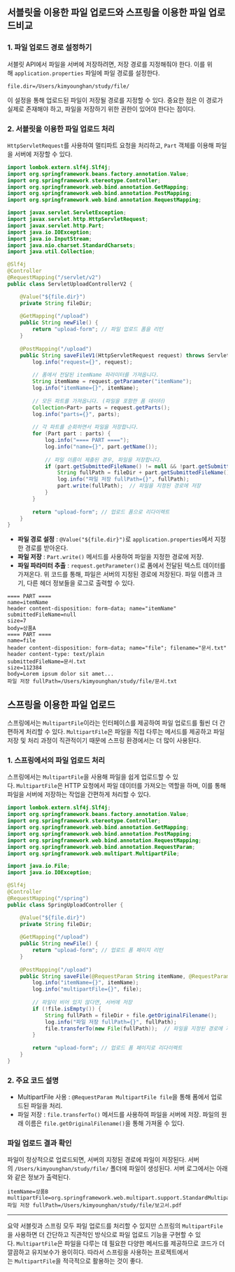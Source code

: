 ## 서블릿을 이용한 파일 업로드와 스프링을 이용한 파일 업로드비교

### 1. 파일 업로드 경로 설정하기
서블릿 API에서 파일을 서버에 저장하려면, 저장 경로를 지정해줘야 한다. 이를 위해 `application.properties` 파일에 파일 경로를 설정한다.

```properties
file.dir=/Users/kimyounghan/study/file/
```

이 설정을 통해 업로드된 파일이 저장될 경로를 지정할 수 있다. 중요한 점은 이 경로가 실제로 존재해야 하고, 파일을 저장하기 위한 권한이 있어야 한다는 점이다.
### 2. 서블릿을 이용한 파일 업로드 처리
`HttpServletRequest`를 사용하여 멀티파트 요청을 처리하고, `Part` 객체를 이용해 파일을 서버에 저장할 수 있다.
```java
import lombok.extern.slf4j.Slf4j;
import org.springframework.beans.factory.annotation.Value;
import org.springframework.stereotype.Controller;
import org.springframework.web.bind.annotation.GetMapping;
import org.springframework.web.bind.annotation.PostMapping;
import org.springframework.web.bind.annotation.RequestMapping;

import javax.servlet.ServletException;
import javax.servlet.http.HttpServletRequest;
import javax.servlet.http.Part;
import java.io.IOException;
import java.io.InputStream;
import java.nio.charset.StandardCharsets;
import java.util.Collection;

@Slf4j
@Controller
@RequestMapping("/servlet/v2")
public class ServletUploadControllerV2 {

    @Value("${file.dir}")
    private String fileDir;
    
    @GetMapping("/upload")
    public String newFile() {
        return "upload-form"; // 파일 업로드 폼을 리턴
    }
    
    @PostMapping("/upload")
    public String saveFileV1(HttpServletRequest request) throws ServletException, IOException {
        log.info("request={}", request);
        
        // 폼에서 전달된 itemName 파라미터를 가져옵니다.
        String itemName = request.getParameter("itemName");
        log.info("itemName={}", itemName);
        
        // 모든 파트를 가져옵니다. (파일을 포함한 폼 데이터)
        Collection<Part> parts = request.getParts();
        log.info("parts={}", parts);
        
        // 각 파트를 순회하면서 파일을 저장합니다.
        for (Part part : parts) {
            log.info("==== PART ====");
            log.info("name={}", part.getName());
            
            // 파일 이름이 제출된 경우, 파일을 저장합니다.
            if (part.getSubmittedFileName() != null && !part.getSubmittedFileName().isEmpty()) {
                String fullPath = fileDir + part.getSubmittedFileName();
                log.info("파일 저장 fullPath={}", fullPath);
                part.write(fullPath);  // 파일을 지정된 경로에 저장
            }
        }
        
        return "upload-form"; // 업로드 폼으로 리다이렉트
    }
}
```
- **파일 경로 설정** : `@Value("${file.dir}")`로 `application.properties`에서 지정한 경로를 받아온다.
- **파일 저장** : `Part.write()` 메서드를 사용하여 파일을 지정한 경로에 저장.
- **파일 파라미터 추출** : `request.getParameter()`로 폼에서 전달된 텍스트 데이터를 가져온다.
위 코드를 통해, 파일은 서버의 지정된 경로에 저장된다. 파일 이름과 크기, 다른 헤더 정보들을 로그로 출력할 수 있다.
```
==== PART ====
name=itemName
header content-disposition: form-data; name="itemName"
submittedFileName=null
size=7
body=상품A
==== PART ====
name=file
header content-disposition: form-data; name="file"; filename="문서.txt"
header content-type: text/plain
submittedFileName=문서.txt
size=112384
body=Lorem ipsum dolor sit amet...
파일 저장 fullPath=/Users/kimyounghan/study/file/문서.txt
```
## 스프링을 이용한 파일 업로드
스프링에서는 `MultipartFile`이라는 인터페이스를 제공하여 파일 업로드를 훨씬 더 간편하게 처리할 수 있다. `MultipartFile`은 파일을 직접 다루는 메서드를 제공하고 파일 저장 및 처리 과정이 직관적이기 때문에 스프링 환경에서는 더 많이 사용된다.

### 1. 스프링에서의 파일 업로드 처리
스프링에서는 `MultipartFile`을 사용해 파일을 쉽게 업로드할 수 있다. `MultipartFile`은 HTTP 요청에서 파일 데이터를 가져오는 역할을 하며, 이를 통해 파일을 서버에 저장하는 작업을 간편하게 처리할 수 있다.
```java
import lombok.extern.slf4j.Slf4j;
import org.springframework.beans.factory.annotation.Value;
import org.springframework.stereotype.Controller;
import org.springframework.web.bind.annotation.GetMapping;
import org.springframework.web.bind.annotation.PostMapping;
import org.springframework.web.bind.annotation.RequestMapping;
import org.springframework.web.bind.annotation.RequestParam;
import org.springframework.web.multipart.MultipartFile;

import java.io.File;
import java.io.IOException;

@Slf4j
@Controller
@RequestMapping("/spring")
public class SpringUploadController {

    @Value("${file.dir}")
    private String fileDir;
    
    @GetMapping("/upload")
    public String newFile() {
        return "upload-form"; // 업로드 폼 페이지 리턴
    }
    
    @PostMapping("/upload")
    public String saveFile(@RequestParam String itemName, @RequestParam MultipartFile file) throws IOException {
        log.info("itemName={}", itemName);
        log.info("multipartFile={}", file);
        
        // 파일이 비어 있지 않다면, 서버에 저장
        if (!file.isEmpty()) {
            String fullPath = fileDir + file.getOriginalFilename();
            log.info("파일 저장 fullPath={}", fullPath);
            file.transferTo(new File(fullPath));  // 파일을 지정된 경로에 저장
        }
        
        return "upload-form"; // 업로드 폼 페이지로 리다이렉트
    }
}
```
### 2. 주요 코드 설명
- MultipartFile 사용 : `@RequestParam MultipartFile file`을 통해 폼에서 업로드된 파일을 처리.
- 파일 저장 : `file.transferTo()` 메서드를 사용하여 파일을 서버에 저장. 파일의 원래 이름은 `file.getOriginalFilename()`을 통해 가져올 수 있다.

### 파일 업로드 결과 확인
파일이 정상적으로 업로드되면, 서버의 지정된 경로에 파일이 저장된다. 서버의 `/Users/kimyounghan/study/file/` 폴더에 파일이 생성된다.
서버 로그에서는 아래와 같은 정보가 출력된다.
```
itemName=상품B
multipartFile=org.springframework.web.multipart.support.StandardMultipartHttpServletRequest$StandardMultipartFile@274ba730
파일 저장 fullPath=/Users/kimyounghan/study/file/보고서.pdf
```
---
요약
서블릿과 스프링 모두 파일 업로드를 처리할 수 있지만 스프링의 `MultipartFile`을 사용하면 더 간단하고 직관적인 방식으로 파일 업로드 기능을 구현할 수 있다. `MultipartFile`은 파일을 다루는 데 필요한 다양한 메서드를 제공하므로 코드가 더 깔끔하고 유지보수가 용이히다. 따라서 스프링을 사용하는 프로젝트에서는 `MultipartFile`을 적극적으로 활용하는 것이 좋다.